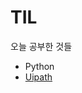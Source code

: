 # TIL
오늘 공부한 것들

<ul>
<li>Python</li>
<li><a href="https://github.com/ridka42/TIL/tree/main/Uipath">Uipath</a></li>
</ul>
